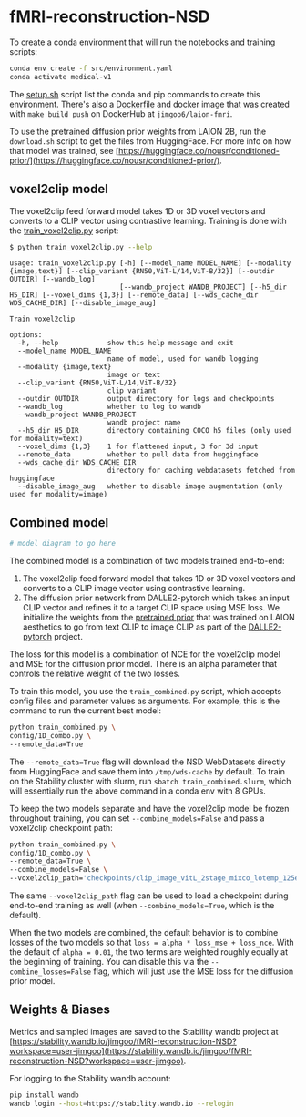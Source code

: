# fMRI-reconstruction-NSD

To create a conda environment that will run the notebooks and training scripts:
```bash
conda env create -f src/environment.yaml
conda activate medical-v1
```
The [setup.sh](./src/setup.sh) script list the conda and pip commands to create this environment. There's also a [Dockerfile](./src/Dockerfile) and docker image that was created with `make build push` on DockerHub at `jimgoo6/laion-fmri`.

To use the pretrained diffusion prior weights from LAION 2B, run the `download.sh` script to get the files from HuggingFace. For more info on how that model was trained, see [https://huggingface.co/nousr/conditioned-prior/](https://huggingface.co/nousr/conditioned-prior/).

## voxel2clip model

The voxel2clip feed forward model takes 1D or 3D voxel vectors and converts to a CLIP vector using contrastive learning. Training is done with the [train_voxel2clip.py](./src/train_voxel2clip.py) script:

```bash
$ python train_voxel2clip.py --help
```
```
usage: train_voxel2clip.py [-h] [--model_name MODEL_NAME] [--modality {image,text}] [--clip_variant {RN50,ViT-L/14,ViT-B/32}] [--outdir OUTDIR] [--wandb_log]
                           [--wandb_project WANDB_PROJECT] [--h5_dir H5_DIR] [--voxel_dims {1,3}] [--remote_data] [--wds_cache_dir WDS_CACHE_DIR] [--disable_image_aug]

Train voxel2clip

options:
  -h, --help            show this help message and exit
  --model_name MODEL_NAME
                        name of model, used for wandb logging
  --modality {image,text}
                        image or text
  --clip_variant {RN50,ViT-L/14,ViT-B/32}
                        clip variant
  --outdir OUTDIR       output directory for logs and checkpoints
  --wandb_log           whether to log to wandb
  --wandb_project WANDB_PROJECT
                        wandb project name
  --h5_dir H5_DIR       directory containing COCO h5 files (only used for modality=text)
  --voxel_dims {1,3}    1 for flattened input, 3 for 3d input
  --remote_data         whether to pull data from huggingface
  --wds_cache_dir WDS_CACHE_DIR
                        directory for caching webdatasets fetched from huggingface
  --disable_image_aug   whether to disable image augmentation (only used for modality=image)
```

## Combined model

```bash
# model diagram to go here
```

The combined model is a combination of two models trained end-to-end:

1) The voxel2clip feed forward model that takes 1D or 3D voxel vectors and converts to a CLIP image vector using contrastive learning.
2) The diffusion prior network from DALLE2-pytorch which takes an input CLIP vector and refines it to a target CLIP space using MSE loss. We initialize the weights from the [pretrained prior](https://huggingface.co/nousr/conditioned-prior) that was trained on LAION aesthetics to go from text CLIP to image CLIP as part of the [DALLE2-pytorch](https://github.com/lucidrains/DALLE2-pytorch) project.

The loss for this model is a combination of NCE for the voxel2clip model and MSE for the diffusion prior model. There is an alpha parameter that controls the relative weight of the two losses.

To train this model, you use the `train_combined.py` script, which accepts config files and parameter values as arguments. For example, this is the command to run the current best model:

```bash
python train_combined.py \
config/1D_combo.py \
--remote_data=True
```

The `--remote_data=True` flag will download the NSD WebDatasets directly from HuggingFace and save them into `/tmp/wds-cache` by default. To train on the Stability cluster with slurm, run `sbatch train_combined.slurm`, which will essentially run the above command in a conda env with 8 GPUs.

To keep the two models separate and have the voxel2clip model be frozen throughout training, you can set `--combine_models=False` and pass a voxel2clip checkpoint path:

```bash
python train_combined.py \
config/1D_combo.py \
--remote_data=True \
--combine_models=False \
--voxel2clip_path='checkpoints/clip_image_vitL_2stage_mixco_lotemp_125ep_subj01_best.pth' \
```

The same `--voxel2clip_path` flag can be used to load a checkpoint during end-to-end training as well (when `--combine_models=True`, which is the default).

When the two models are combined, the default behavior is to combine losses of the two models so that `loss = alpha * loss_mse + loss_nce`. With the default of `alpha = 0.01`, the two terms are weighted roughly equally at the beginning of training. You can disable this via the `--combine_losses=False` flag, which will just use the MSE loss for the diffusion prior model.

## Weights & Biases

Metrics and sampled images are saved to the Stability wandb project at [https://stability.wandb.io/jimgoo/fMRI-reconstruction-NSD?workspace=user-jimgoo](https://stability.wandb.io/jimgoo/fMRI-reconstruction-NSD?workspace=user-jimgoo). 

For logging to the Stability wandb account:

```bash
pip install wandb
wandb login --host=https://stability.wandb.io --relogin
```
